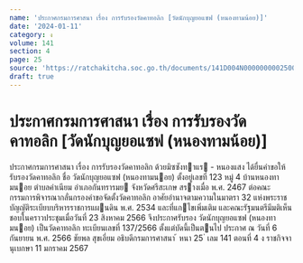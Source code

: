 ```yaml
---
name: 'ประกาศกรมการศาสนา เรื่อง การรับรองวัดคาทอลิก [วัดนักบุญยอแซฟ (หนองทามน้อย)]'
date: '2024-01-11'
category: ง
volume: 141
section: 4
page: 25
source: 'https://ratchakitcha.soc.go.th/documents/141D004N0000000002500.pdf'
draft: true
---
```


# ประกาศกรมการศาสนา เรื่อง การรับรองวัดคาทอลิก [วัดนักบุญยอแซฟ (หนองทามน้อย)]

ประกาศกรมการศาสนา เรื่อง การรับรองวัดคาทอลิก ด้วยมิซซังทาแร - หนองแสง ได้ยื่นคําขอให้รับรองวัดคาทอลิก ชื่อ วัดนักบุญยอแซฟ (หนองทามนอย) ตั้งอยู่เลขที่ 123 หมู่ 4 บ้านหนองทามนอย ตําบลคําเนียม อําเภอกันทรารมย จังหวัดศรีสะเกษ สรางเมื่อ พ.ศ. 2467 ต่อคณะกรรมการพิจารณากลั่นกรองคําขอจัดตั้งวัดคาทอลิก อาศัยอํานาจตามความในมาตรา 32 แห่งพระราชบัญญัติระเบียบบริหารราชการแผนดิน พ.ศ. 2534 และที่แกไขเพิ่มเติม และคณะรัฐมนตรีมีมติเห็นชอบในคราวประชุมเมื่อวันที่ 23 สิงหาคม 2566 จึงประกาศรับรอง วัดนักบุญยอแซฟ (หนองทามนอย) เป็นวัดคาทอลิก ทะเบียนเลขที่ 137/2566 ตั้งแต่บัดนี้เป็นตนไป ประกาศ ณ วันที่ 6 กันยายน พ.ศ. 2566 ชัยพล สุขเอี่ยม อธิบดีกรมการศาสนา ้ หนา 25 ่ เลม 141 ตอนที่ 4 ง ราชกิจจานุเบกษา 11 มกราคม 2567
